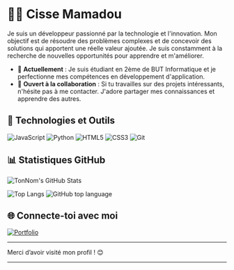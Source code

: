 # 👨‍💻 Cisse Mamadou

Je suis un développeur passionné par la technologie et l'innovation. Mon objectif est de résoudre des problèmes complexes et de concevoir des solutions qui apportent une réelle valeur ajoutée. Je suis constamment à la recherche de nouvelles opportunités pour apprendre et m'améliorer.

- 🌱 **Actuellement** : Je suis étudiant en 2ème de BUT Informatique et je perfectionne mes compétences en développement d'application.
- 🤝 **Ouvert à la collaboration** : Si tu travailles sur des projets intéressants, n'hésite pas à me contacter. J'adore partager mes connaissances et apprendre des autres.

## 🔧 Technologies et Outils

![JavaScript](https://img.shields.io/badge/-JavaScript-F7DF1E?style=flat&logo=javascript&logoColor=black)
![Python](https://img.shields.io/badge/-Python-3776AB?style=flat&logo=python&logoColor=white)
![HTML5](https://img.shields.io/badge/-HTML5-E34F26?style=flat&logo=html5&logoColor=white)
![CSS3](https://img.shields.io/badge/-CSS3-1572B6?style=flat&logo=css3&logoColor=white)
![Git](https://img.shields.io/badge/-Git-F05032?style=flat&logo=git&logoColor=white)

## 📊 Statistiques GitHub

![TonNom's GitHub Stats](https://github-readme-stats.vercel.app/api?username=Neptune2k21&show_icons=true&theme=radical)

![Top Langs](https://github-readme-stats.vercel.app/api/top-langs/?username=Neptune2k21&layout=compact&langs_count=6&theme=radical)
![GitHub top language](https://img.shields.io/github/languages/top/:Neptune2k21/:repo)


## 🌐 Connecte-toi avec moi

[![Portfolio](https://img.shields.io/badge/Portfolio-Visiter-orange?style=for-the-badge)](https://tonportfolio.com)

---

Merci d’avoir visité mon profil ! 😊

---
